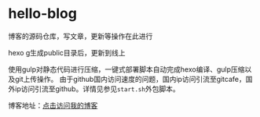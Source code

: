 # hello-blog
博客的源码仓库，写文章，更新等操作在此进行

hexo g生成public目录后，更新到线上

使用gulp对静态代码进行压缩，一键式部署脚本自动完成hexo编译、gulp压缩以及git上传操作。
由于github国内访问速度的问题，国内ip访问引流至gitcafe，国外ip访问引流至github。详情见参见`start.sh`外包脚本。

博客地址：[点击访问我的博客](http://5941740.cn)
